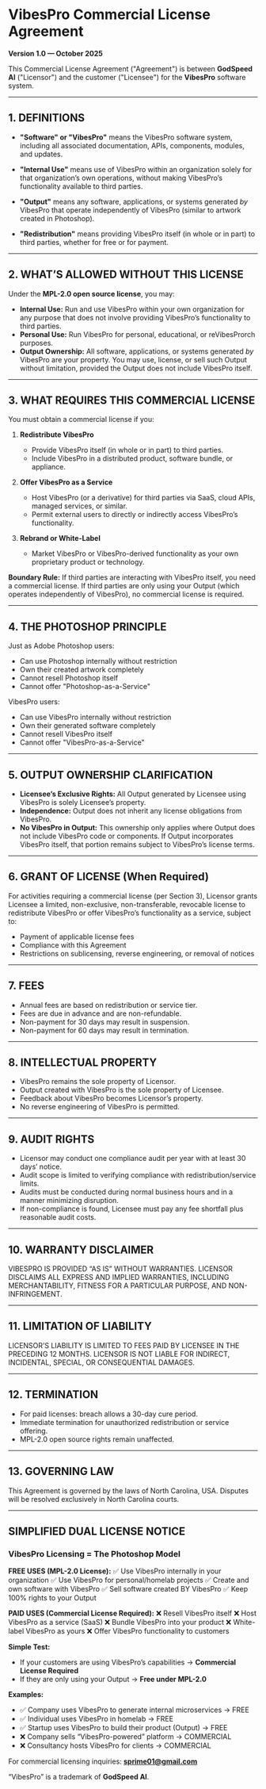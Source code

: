 # VibesPro Commercial License Agreement

**Version 1.0 — October 2025**

This Commercial License Agreement ("Agreement") is between **GodSpeed AI** ("Licensor") and the customer ("Licensee") for the **VibesPro** software system.

---

## 1. DEFINITIONS

- **"Software" or "VibesPro"** means the VibesPro software system, including all associated documentation, APIs, components, modules, and updates.

- **"Internal Use"** means use of VibesPro within an organization solely for that organization’s own operations, without making VibesPro’s functionality available to third parties.

- **"Output"** means any software, applications, or systems generated _by_ VibesPro that operate independently of VibesPro (similar to artwork created in Photoshop).

- **"Redistribution"** means providing VibesPro itself (in whole or in part) to third parties, whether for free or for payment.

---

## 2. WHAT’S ALLOWED WITHOUT THIS LICENSE

Under the **MPL-2.0 open source license**, you may:

- **Internal Use:** Run and use VibesPro within your own organization for any purpose that does not involve providing VibesPro’s functionality to third parties.
- **Personal Use:** Run VibesPro for personal, educational, or reVibesProrch purposes.
- **Output Ownership:** All software, applications, or systems generated _by_ VibesPro are your property. You may use, license, or sell such Output without limitation, provided the Output does not include VibesPro itself.

---

## 3. WHAT REQUIRES THIS COMMERCIAL LICENSE

You must obtain a commercial license if you:

1. **Redistribute VibesPro**

   - Provide VibesPro itself (in whole or in part) to third parties.
   - Include VibesPro in a distributed product, software bundle, or appliance.

2. **Offer VibesPro as a Service**

   - Host VibesPro (or a derivative) for third parties via SaaS, cloud APIs, managed services, or similar.
   - Permit external users to directly or indirectly access VibesPro’s functionality.

3. **Rebrand or White-Label**

   - Market VibesPro or VibesPro-derived functionality as your own proprietary product or technology.

**Boundary Rule:** If third parties are interacting with VibesPro itself, you need a commercial license. If third parties are only using your Output (which operates independently of VibesPro), no commercial license is required.

---

## 4. THE PHOTOSHOP PRINCIPLE

Just as Adobe Photoshop users:

- Can use Photoshop internally without restriction
- Own their created artwork completely
- Cannot resell Photoshop itself
- Cannot offer "Photoshop-as-a-Service"

VibesPro users:

- Can use VibesPro internally without restriction
- Own their generated software completely
- Cannot resell VibesPro itself
- Cannot offer "VibesPro-as-a-Service"

---

## 5. OUTPUT OWNERSHIP CLARIFICATION

- **Licensee’s Exclusive Rights:** All Output generated by Licensee using VibesPro is solely Licensee’s property.
- **Independence:** Output does not inherit any license obligations from VibesPro.
- **No VibesPro in Output:** This ownership only applies where Output does not include VibesPro code or components. If Output incorporates VibesPro itself, that portion remains subject to VibesPro’s license terms.

---

## 6. GRANT OF LICENSE (When Required)

For activities requiring a commercial license (per Section 3), Licensor grants Licensee a limited, non-exclusive, non-transferable, revocable license to redistribute VibesPro or offer VibesPro’s functionality as a service, subject to:

- Payment of applicable license fees
- Compliance with this Agreement
- Restrictions on sublicensing, reverse engineering, or removal of notices

---

## 7. FEES

- Annual fees are based on redistribution or service tier.
- Fees are due in advance and are non-refundable.
- Non-payment for 30 days may result in suspension.
- Non-payment for 60 days may result in termination.

---

## 8. INTELLECTUAL PROPERTY

- VibesPro remains the sole property of Licensor.
- Output created with VibesPro is the sole property of Licensee.
- Feedback about VibesPro becomes Licensor’s property.
- No reverse engineering of VibesPro is permitted.

---

## 9. AUDIT RIGHTS

- Licensor may conduct one compliance audit per year with at least 30 days’ notice.
- Audit scope is limited to verifying compliance with redistribution/service limits.
- Audits must be conducted during normal business hours and in a manner minimizing disruption.
- If non-compliance is found, Licensee must pay any fee shortfall plus reasonable audit costs.

---

## 10. WARRANTY DISCLAIMER

VIBESPRO IS PROVIDED “AS IS” WITHOUT WARRANTIES. LICENSOR DISCLAIMS ALL EXPRESS AND IMPLIED WARRANTIES, INCLUDING MERCHANTABILITY, FITNESS FOR A PARTICULAR PURPOSE, AND NON-INFRINGEMENT.

---

## 11. LIMITATION OF LIABILITY

LICENSOR’S LIABILITY IS LIMITED TO FEES PAID BY LICENSEE IN THE PRECEDING 12 MONTHS. LICENSOR IS NOT LIABLE FOR INDIRECT, INCIDENTAL, SPECIAL, OR CONSEQUENTIAL DAMAGES.

---

## 12. TERMINATION

- For paid licenses: breach allows a 30-day cure period.
- Immediate termination for unauthorized redistribution or service offering.
- MPL-2.0 open source rights remain unaffected.

---

## 13. GOVERNING LAW

This Agreement is governed by the laws of North Carolina, USA. Disputes will be resolved exclusively in North Carolina courts.

---

## SIMPLIFIED DUAL LICENSE NOTICE

### VibesPro Licensing = The Photoshop Model

**FREE USES (MPL-2.0 License):**
✅ Use VibesPro internally in your organization
✅ Use VibesPro for personal/homelab projects
✅ Create and own software with VibesPro
✅ Sell software created BY VibesPro
✅ Keep 100% rights to your Output

**PAID USES (Commercial License Required):**
❌ Resell VibesPro itself
❌ Host VibesPro as a service (SaaS)
❌ Bundle VibesPro into your product
❌ White-label VibesPro as yours
❌ Offer VibesPro functionality to customers

**Simple Test:**

- If your customers are using VibesPro’s capabilities → **Commercial License Required**
- If they are only using your Output → **Free under MPL-2.0**

**Examples:**

- ✅ Company uses VibesPro to generate internal microservices → FREE
- ✅ Individual uses VibesPro in homelab → FREE
- ✅ Startup uses VibesPro to build their product (Output) → FREE
- ❌ Company sells “VibesPro-powered” platform → COMMERCIAL
- ❌ Consultancy hosts VibesPro for clients → COMMERCIAL

For commercial licensing inquiries: **[sprime01@gmail.com](mailto:sprime01@gmail.com)**

“VibesPro” is a trademark of **GodSpeed AI**.
